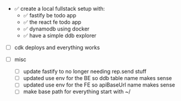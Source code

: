 
- ✅  create a local fullstack setup with:
    - ✅ fastify be todo app
    - ✅ the react fe todo app
    - ✅ dynamodb using docker
    - ✅ have a simple ddb explorer

- [ ] cdk deploys and everything works

- [ ] misc
    - [ ] update fastify to no longer needing rep.send stuff
    - [ ] updated use env for the BE so ddb table name makes sense
    - [ ] updated use env for the FE so apiBaseUrl name makes sense
    - [ ] make base path for everything start with ~/